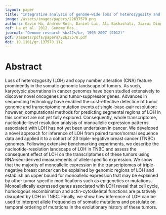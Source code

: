 ```yaml
---
layout: paper
title: "Integrative analysis of genome-wide loss of heterozygosity and monoallelic expression at nucleotide resolution reveals disrupted pathways in triple-negative breast cancer."
image: /assets/images/papers/22637570.png
authors: Gavin Ha, Andrew Roth, Daniel Lai, Ali Bashashati, Jiarui Ding, Rodrigo Goya, Ryan Giuliany, Jamie Rosner, Arusha Oloumi, Karey Shumansky, Suet-Feung Chin, Gulisa Turashvili, Martin Hirst, Carlos Caldas, Marco A Marra, Samuel Aparicio, Sohrab P Shah
ref: Ha et al. 2012. Genome Res..
journal: "Genome research <b>22</b>, 1995-2007 (2012)"
pdf: /assets/pdfs/papers/22637570.pdf
doi: 10.1101/gr.137570.112
---
```


# Abstract

Loss of heterozygosity (LOH) and copy number alteration (CNA) feature prominently in the somatic genomic landscape of tumors. As such, karyotypic aberrations in cancer genomes have been studied extensively to discover novel oncogenes and tumor-suppressor genes. Advances in sequencing technology have enabled the cost-effective detection of tumor genome and transcriptome mutation events at single-base-pair resolution; however, computational methods for predicting segmental regions of LOH in this context are not yet fully explored. Consequently, whole transcriptome, nucleotide-level resolution analysis of monoallelic expression patterns associated with LOH has not yet been undertaken in cancer. We developed a novel approach for inference of LOH from paired tumor/normal sequence data and applied it to a cohort of 23 triple-negative breast cancer (TNBC) genomes. Following extensive benchmarking experiments, we describe the nucleotide-resolution landscape of LOH in TNBC and assess the consequent effect of LOH on the transcriptomes of these tumors using RNA-seq-derived measurements of allele-specific expression. We show that the majority of monoallelic expression in the transcriptomes of triple-negative breast cancer can be explained by genomic regions of LOH and establish an upper bound for monoallelic expression that may be explained by other tumor-specific modifications such as epigenetics or mutations. Monoallelically expressed genes associated with LOH reveal that cell cycle, homologous recombination and actin-cytoskeletal functions are putatively disrupted by LOH in TNBC. Finally, we show how inference of LOH can be used to interpret allele frequencies of somatic mutations and postulate on temporal ordering of mutations in the evolutionary history of these tumors.

